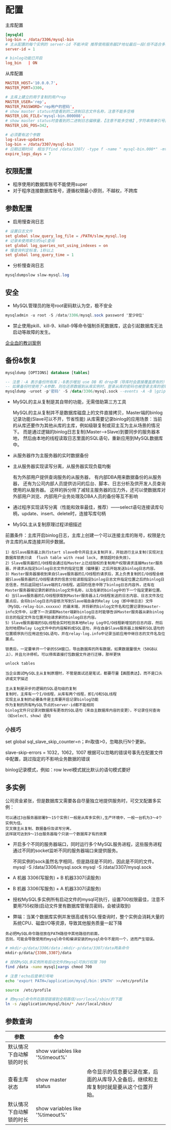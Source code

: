 # 配置

主库配置

```conf
[mysqld]
log-bin = /data/3306/mysql-bin
# 主从配置的每个实例的 server-id 不能冲突 推荐使用服务器IP地址最后一段(但不适合多实例交叉配置)
server-id = 1 

# binlog功能已开启
log_bin   | ON 

```

从库配置

```conf
MASTER_HOST='10.0.0.7',         
MASTER_PORT=3306,

# 主库上建立的用于复制的用户rep
MASTER_USER='rep',               
MASTER_PASSWORD='rep用户的密码', 
# show master status时查看到的二进制日志文件名称，注意不能多空格
MASTER_LOG_FILE='mysql-bin.000008',  
# show master status时查看到的二进制日志偏移量，【注意不能多空格】,字符串用单引号括起来，数值不用引号
MASTER_LOG_POS=342,  

# 必须要有这个参数
log-slave-updates      
log-bin = /data/3307/mysql-bin
# 日期过期时间  相当于find /data/3307/ -type f -name " mysql-bin.000*" -mtime +7 |xargs rm -f
expire_logs_days = 7  
```

## 权限配置

* 程序使用的数据库账号不能使用super
* 对于程序连接数据库账号，遵循权限最小原则，不越权，不跨库

## 参数配置

* 启用慢查询日志
```conf
# 设置日志文件
set global slow_query_log_file = /PATH/slow_mysql.log  
# 记录未使用索引的sql查询
set global log_queries_not_using_indexes = on  
# 慢查询判定标准，1秒以上
set global long_query_time = 1   
```
* 分析慢查询日志

```cs
mysqldumpslow slow-mysql.log
```

## 安全

* MySQL管理员的账号root密码默认为空，极不安全

```cs
mysqladmin -u root -S /data/3306/mysql.sock password '至少8位' 
```

* 禁止使用pkill、kill-9、killall-9等命令强制杀死数据库，这会引起数据库无法启动等故障的发生。
  
[企业血的教训案例](http://oldboy.blog.51cto.com/2561410/1431161)

## 备份&恢复

```sql
mysqldump [OPTIONS] database [tables]

-- 注意：-A 表示备份所有库；-B表示增加 use DB 和 drop等（导库时会直接覆盖原有的）
-- 如果备份时使用了-A参数，则在还原数据到从库实例时，登录从库的密码也被登录主库的密码覆盖
mysqldump -uroot -p'密码' -S /data/3306/mysql.sock --events -A -B |gzip >/server/backup/mysql_bak.$（date +%F）.sql.gz
```


* MySQL的主从复制是其自带的功能，无需借助第三方工具

    MySQL的主从复制并不是数据库磁盘上的文件直接拷贝，Master端的binlog记录功能(Slave可以不开，节省性能)
      从库需要记录binlog的应用场景：当前的从库还要作为其他从库的主库，例如级联复制或双主互为主从场景的情况下。
    而是通过逻辑的binlog日志复制(Master——>Slave)到要同步的服务器本地，
    然后由本地的线程读取日志里面的SQL语句，重新应用到MySQL数据库中。

* 从服务器作为主服务器的实时数据备份
* 主从服务器实现读写分离，从服务器实现负载均衡

    有为外部用户提供查询服务的从服务器，
    有内部DBA用来数据备份的从服务器，
    还有为公司内部人员提供访问的后台、脚本、日志分析及供开发人员查询使用的从服务器。
    这样的拆分除了减轻主服务器的压力外，还可以使数据库对外部用户浏览、内部用户业务处理及DBA人员的备份等互不影响

* 通过程序实现读写分离（性能和效率最佳，推荐）——select语句连接读库句柄，update、insert、delete时，连接写库句柄

* MySQL主从复制原理过程详细描述
  
前置条件：主库开启binlog日志，主库上创建一个可以连接主库的账号，权限是允许主库的从库连接并同步数据。

```
1）在Slave服务器上执行start slave命令开启主从复制开关，开始进行主从复制(实现对主数据库锁表只读  flush table with read lock, 表锁超时会失效)。 
2）Slave服务器的I/O线程会通过在Master上已经授权的复制用户权限请求连接Master服务器，并请求从指定binlog日志文件的指定位置（偏移量）之后开始发送binlog日志内容。
3）Master服务器接收到来自Slave服务器的I/O线程的请求后，其上负责复制的I/O线程会根据Slave服务器的I/O线程请求的信息分批读取指定binlog日志文件指定位置之后的binlog日志信息，然后返回给Slave端的I/O线程。返回的信息中除了binlog日志内容外，还有在Master服务器端记录的新的binlog文件名称，以及在新的binlog中的下一个指定更新位置。 
4）当Slave服务器的I/O线程获取到Master服务器上I/O线程发送的日志内容、日志文件及位置点后，会将binlog日志内容依次写到Slave端自身的Relay Log（即中继日志）文件（MySQL-relay-bin.xxxxxx）的最末端，并将新的binlog文件名和位置记录到master-info文件中，以便下一次读取Master端新binlog日志时能够告诉Master服务器从新binlog日志的指定文件及位置开始请求新的binlog日志内容。
5）Slave服务器端的SQL线程会实时检测本地Relay Log中I/O线程新增加的日志内容，然后及时地把Relay Log文件中的内容解析成SQL语句，并在自身Slave服务器上按解析SQL语句的位置顺序执行应用这些SQL语句，并在relay-log.info中记录当前应用中继日志的文件名及位置点。

锁表后，一定要单开一个新的SSH窗口，导出数据库的所有数据，如果数据量很大（50GB以上），并且允许停机，可以停库直接打包数据文件进行迁移，那样更快

unlock tables
```

```tip
当企业面试MySQL主从复制原理时，不管是面试还是笔试，都要尽量【画图表达】，而不是口头讲或文字描述

主从复制是异步的逻辑的SQL语句级的复制
复制时，主库有一个I/O线程，从库有两个线程，即I/O和SQL线程
实现主从复制的必要条件是主库要开启记录binlog功能
作为复制的所有MySQL节点的server-id都不能相同
binlog文件只记录对数据库有更改的SQL语句（来自主数据库内容的变更），不记录任何查询（如select、show）语句
```

### 小技巧

set global sql_slave_skip_counter=n；#n取值>0，忽略执行N个更新。

slave-skip-errors = 1032，1062，1007 根据可以忽略的错误号事先在配置文件中配置，跳过指定的不影响业务数据的错误 

binlog记录模式，例如：row level模式就比默认的语句模式要好

## 多实例

公司资金紧张，但是数据库又需要各自尽量独立地提供服务时，可交叉配置多实例：
```tip
可以通过3台服务器部署9～15个实例(一般是从库多实例),生产环境中，一般一台机为3～4个实例为佳。
交叉做主从复制、数据备份及读写分离，
这样就可达到9～15台服务器每个只装一个数据库才有的效果
```

* 开启多个不同的服务器端口，同时运行多个MySQL服务进程，这些服务进程通过不同的socket监听不同的服务器端口来提供服务。

    不同实例的sock虽然名字相同，但是路径是不同的，因此是不同的文件。 
    mysql -S /data/3306/mysql.sock
    mysql -S /data/3307/mysql.sock

* A 机器 3306(写服务) + B 机器3307(读服务)
* B 机器 3306(写服务) + A 机器3307(读服务)
* 授权MySQL多实例所有启动文件的mysql可执行，设置700权限最佳，注意不要用755权限(启动文件里有数据库管理员密码，会被读取到)
* 弊端：当某个数据库实例并发很高或有SQL慢查询时，整个实例会消耗大量的系统CPU、磁盘I/O等资源，导致其他服务质量一起下降

```danger
务必把MySQL命令路径放在PATH路径中其他路径的前面，
否则，可能会导致使用的mysql命令和编译安装的mysql命令不是同一个，进而产生错误。
```

```bash
# mkdir-p/data/3306/data；mkdir-p/data/3307/data两条命令
mkdir-p/data/{3306,3307}/data

# 授权MySQL多实例所有启动文件的mysql可执行权限 700
find /data -name mysql|xargs chmod 700

# 注意！echo后是单引号呦
echo 'export PATH=/application/mysql/bin：$PATH' >>/etc/profile

source  /etc/profile

# 把mysql命令所在路径链接到全局路径/usr/local/sbin/的下面
ln -s /application/mysql/bin/* /usr/local/sbin/
```

## 参数查询

| 参数  | 命令  |   |
| ---- | ---- |---- |
| 默认情况下自动解锁的时长 | show variables like '%timeout%' |  |
| 查看主库状态 | show master status | 命令显示的信息要记录在案，后面的从库导入全备后，继续和主库复制时就是要从这个位置开始。 |
| 默认情况下自动解锁的时长 | show variables like '%timeout%' |  |


